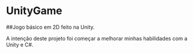 # UnityGame
##Jogo básico em 2D feito na Unity.

A intenção deste projeto foi começar a melhorar minhas habilidades com a Unity e C#.
